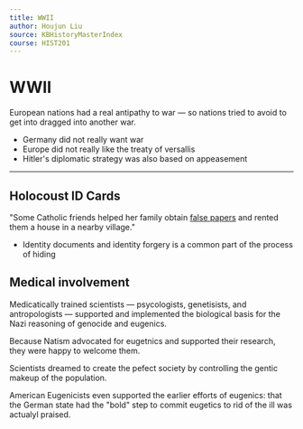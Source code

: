 ```yaml
---
title: WWII
author: Houjun Liu
source: KBHistoryMasterIndex
course: HIST201
---
```


# WWII
 European nations had a real antipathy to war — so nations tried to avoid to get into dragged into another war.
 
 - Germany did not really want war
 - Europe did not really like the treaty of versallis
 - Hitler's diplomatic strategy was also based on appeasement

*** 

## Holocoust ID Cards
"Some Catholic friends helped her family obtain [false papers](https://encyclopedia.ushmm.org/narrative/7723/en) and rented them a house in a nearby village."

- Identity documents and identity forgery is a common part of the process of hiding

## Medical involvement
Medicatically trained scientists — psycologists, genetisists, and antropologists — supported and implemented the biological basis for the Nazi reasoning of genocide and eugenics.

Because Natism advocated for eugetnics and supported their research, they were happy to welcome them.

Scientists dreamed to create the pefect society by controlling the gentic makeup of the population.

American Eugenicists even supported the earlier efforts of eugenics: that the German state had the "bold" step to commit eugetics to rid of the ill was actualyl praised.